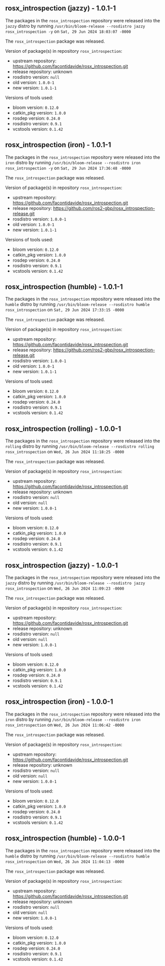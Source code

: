 ## rosx_introspection (jazzy) - 1.0.1-1

The packages in the `rosx_introspection` repository were released into the `jazzy` distro by running `/usr/bin/bloom-release --rosdistro jazzy rosx_introspection -y` on `Sat, 29 Jun 2024 18:03:07 -0000`

The `rosx_introspection` package was released.

Version of package(s) in repository `rosx_introspection`:

- upstream repository: https://github.com/facontidavide/rosx_introspection.git
- release repository: unknown
- rosdistro version: `null`
- old version: `1.0.0-1`
- new version: `1.0.1-1`

Versions of tools used:

- bloom version: `0.12.0`
- catkin_pkg version: `1.0.0`
- rosdep version: `0.24.0`
- rosdistro version: `0.9.1`
- vcstools version: `0.1.42`


## rosx_introspection (iron) - 1.0.1-1

The packages in the `rosx_introspection` repository were released into the `iron` distro by running `/usr/bin/bloom-release --rosdistro iron rosx_introspection -y` on `Sat, 29 Jun 2024 17:36:48 -0000`

The `rosx_introspection` package was released.

Version of package(s) in repository `rosx_introspection`:

- upstream repository: https://github.com/facontidavide/rosx_introspection.git
- release repository: https://github.com/ros2-gbp/rosx_introspection-release.git
- rosdistro version: `1.0.0-1`
- old version: `1.0.0-1`
- new version: `1.0.1-1`

Versions of tools used:

- bloom version: `0.12.0`
- catkin_pkg version: `1.0.0`
- rosdep version: `0.24.0`
- rosdistro version: `0.9.1`
- vcstools version: `0.1.42`


## rosx_introspection (humble) - 1.0.1-1

The packages in the `rosx_introspection` repository were released into the `humble` distro by running `/usr/bin/bloom-release --rosdistro humble rosx_introspection` on `Sat, 29 Jun 2024 17:33:15 -0000`

The `rosx_introspection` package was released.

Version of package(s) in repository `rosx_introspection`:

- upstream repository: https://github.com/facontidavide/rosx_introspection.git
- release repository: https://github.com/ros2-gbp/rosx_introspection-release.git
- rosdistro version: `1.0.0-1`
- old version: `1.0.0-1`
- new version: `1.0.1-1`

Versions of tools used:

- bloom version: `0.12.0`
- catkin_pkg version: `1.0.0`
- rosdep version: `0.24.0`
- rosdistro version: `0.9.1`
- vcstools version: `0.1.42`


## rosx_introspection (rolling) - 1.0.0-1

The packages in the `rosx_introspection` repository were released into the `rolling` distro by running `/usr/bin/bloom-release --rosdistro rolling rosx_introspection` on `Wed, 26 Jun 2024 11:18:25 -0000`

The `rosx_introspection` package was released.

Version of package(s) in repository `rosx_introspection`:

- upstream repository: https://github.com/facontidavide/rosx_introspection.git
- release repository: unknown
- rosdistro version: `null`
- old version: `null`
- new version: `1.0.0-1`

Versions of tools used:

- bloom version: `0.12.0`
- catkin_pkg version: `1.0.0`
- rosdep version: `0.24.0`
- rosdistro version: `0.9.1`
- vcstools version: `0.1.42`


## rosx_introspection (jazzy) - 1.0.0-1

The packages in the `rosx_introspection` repository were released into the `jazzy` distro by running `/usr/bin/bloom-release --rosdistro jazzy rosx_introspection` on `Wed, 26 Jun 2024 11:09:23 -0000`

The `rosx_introspection` package was released.

Version of package(s) in repository `rosx_introspection`:

- upstream repository: https://github.com/facontidavide/rosx_introspection.git
- release repository: unknown
- rosdistro version: `null`
- old version: `null`
- new version: `1.0.0-1`

Versions of tools used:

- bloom version: `0.12.0`
- catkin_pkg version: `1.0.0`
- rosdep version: `0.24.0`
- rosdistro version: `0.9.1`
- vcstools version: `0.1.42`


## rosx_introspection (iron) - 1.0.0-1

The packages in the `rosx_introspection` repository were released into the `iron` distro by running `/usr/bin/bloom-release --rosdistro iron rosx_introspection` on `Wed, 26 Jun 2024 11:06:42 -0000`

The `rosx_introspection` package was released.

Version of package(s) in repository `rosx_introspection`:

- upstream repository: https://github.com/facontidavide/rosx_introspection.git
- release repository: unknown
- rosdistro version: `null`
- old version: `null`
- new version: `1.0.0-1`

Versions of tools used:

- bloom version: `0.12.0`
- catkin_pkg version: `1.0.0`
- rosdep version: `0.24.0`
- rosdistro version: `0.9.1`
- vcstools version: `0.1.42`


## rosx_introspection (humble) - 1.0.0-1

The packages in the `rosx_introspection` repository were released into the `humble` distro by running `/usr/bin/bloom-release --rosdistro humble rosx_introspection` on `Wed, 26 Jun 2024 11:04:13 -0000`

The `rosx_introspection` package was released.

Version of package(s) in repository `rosx_introspection`:

- upstream repository: https://github.com/facontidavide/rosx_introspection.git
- release repository: unknown
- rosdistro version: `null`
- old version: `null`
- new version: `1.0.0-1`

Versions of tools used:

- bloom version: `0.12.0`
- catkin_pkg version: `1.0.0`
- rosdep version: `0.24.0`
- rosdistro version: `0.9.1`
- vcstools version: `0.1.42`


